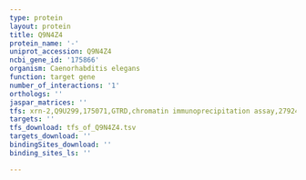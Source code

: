 ```yaml
---
type: protein
layout: protein
title: Q9N4Z4
protein_name: '-'
uniprot_accession: Q9N4Z4
ncbi_gene_id: '175866'
organism: Caenorhabditis elegans
function: target gene
number_of_interactions: '1'
orthologs: ''
jaspar_matrices: ''
tfs: xrn-2,Q9U299,175071,GTRD,chromatin immunoprecipitation assay,27924024%5Buid%5D,No
targets: ''
tfs_download: tfs_of_Q9N4Z4.tsv
targets_download: ''
bindingSites_download: ''
binding_sites_ls: ''

---
```

